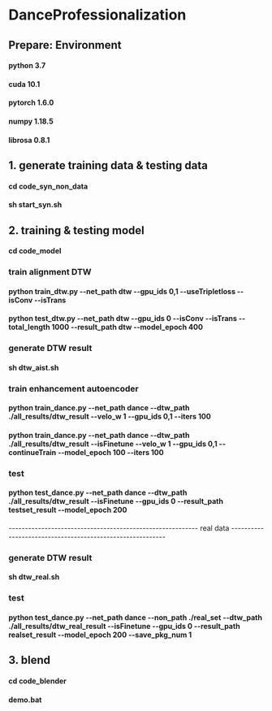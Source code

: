 # DanceProfessionalization

## Prepare: Environment
#### python 3.7
#### cuda 10.1
#### pytorch 1.6.0
#### numpy 1.18.5
#### librosa 0.8.1

## 1. generate training data & testing data
#### cd code_syn_non_data 
#### sh start_syn.sh



## 2. training & testing model
#### cd code_model

### train alignment DTW
#### python train_dtw.py --net_path dtw --gpu_ids 0,1 --useTripletloss --isConv --isTrans
#### python test_dtw.py --net_path dtw --gpu_ids 0 --isConv --isTrans --total_length 1000 --result_path dtw --model_epoch 400

### generate DTW result
#### sh dtw_aist.sh

### train enhancement autoencoder
#### python train_dance.py --net_path dance --dtw_path ./all_results/dtw_result  --velo_w 1 --gpu_ids 0,1 --iters 100
#### python train_dance.py --net_path dance --dtw_path ./all_results/dtw_result --isFinetune --velo_w 1 --gpu_ids 0,1 --continueTrain --model_epoch 100 --iters 100

### test
#### python test_dance.py --net_path dance --dtw_path ./all_results/dtw_result --isFinetune --gpu_ids 0 --result_path testset_result --model_epoch 200

---------------------------------------------------------- real data ----------------------------------------------------------

### generate DTW result
#### sh dtw_real.sh

### test
#### python test_dance.py --net_path dance --non_path ./real_set --dtw_path ./all_results/dtw_real_result --isFinetune --gpu_ids 0 --result_path realset_result --model_epoch 200 --save_pkg_num 1



## 3. blend
#### cd code_blender
#### demo.bat

